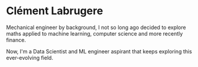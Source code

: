 # Clément Labrugere

Mechanical engineer by background, I not so long ago decided to explore maths applied to machine learning, computer science and more recently finance.

Now, I'm a Data Scientist and ML engineer aspirant that keeps exploring this ever-evolving field.